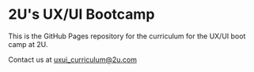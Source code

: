 # 2U's UX/UI Bootcamp

This is the GitHub Pages repository for the curriculum for the  UX/UI boot camp at 2U.

Contact us at uxui_curriculum@2u.com
